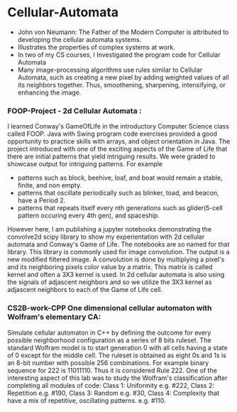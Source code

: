 # Cellular-Automata
  - John von Neumann: The Father of the Modern Computer is attributed to developing the cellular automata systems.
  - Illustrates the properties of complex systems at work.  
  - In two of my CS courses, I Investigated the program code for Cellular Automata
  - Many image-processing algorithms use rules similar to Cellular Automata, such as creating a new pixel by adding weighted values of all its neighbors together. Thus, smoothening, sharpening, intensifying, or enhancing the image.

### FOOP-Project - 2d Cellular Automata : 
 I learned Conway's GameOfLife in the introductory Computer Science class called FOOP.
 Java with Swing program code exercises provided a good opportunity to practice skills with arrays, and object orientation in Java. 
 The project introduced with one of the exciting aspects of the Game of Life that there are initial patterns that yield intriguing results. 
 We were graded to showcase output for intriguing patterns. For example 
 - patterns such as block, beehive, loaf, and boat would remain a stable, finite, and non empty.
 - patterns that oscillate periodically such as blinker, toad, and beacon, have a Period 2.
 - patterns that repeats itself every nth generations such as glider(5-cell pattern occuring every 4th gen), and spaceship.
 
 However here, I am publishing a jupyter notebooks demonstrating the convolve2d scipy library to show my experientation with 2d cellular automata and Conway's Game of Life. The notebooks are so named for that library. This library is commonly used for image convolution. The output is a new modified filtered image. A convolution is done by multiplying a pixel's and its neighboring pixels color value by a matrix.  This matrix is called kernel and often a 3X3 kernel is used. In 2d cellular automata is also using the signals of adjascent neighbors and so we utilize the 3X3 kernel as adjascent neighbors to each of the Game of Life cell. 
  
### CS2B-work-CPP One dimensional cellular automaton with Wolfram's elementary CA: 
 Simulate cellular automaton in C++ by defining the outcome for every possible neighborhood configuration as a series of 8 bits ruleset.
 The standard Wolfram model is to start generation 0 with all cells having a state of 0 except for the middle cell. 
 The ruleset is obtained as eight 0s and 1s is an 8-bit number with possible 256 combinations. For example binary sequence for 222 is 11011110. 
 Thus it is considered Rule 222.
 One of the interesting aspect of this lab was to study the Wolfram's classification after completing all modules of code:
 Class 1: Uniformity e.g. #222, Class 2: Repetition e.g. #190, Class 3: Random e.g. #30, Class 4: Complexity that have a mix of repetitive, oscillating patterns. e.g. #110. 
 
